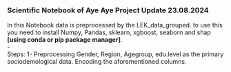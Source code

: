 ### Scientific Notebook of Aye Aye Project Update 23.08.2024 <br>
In this Notebook data is preprocessed  by the LEK_data_grouped. to use this you need to install Numpy, Pandas, sklearn, xgboost, seaborn and shap **[using conda or pip package manager]**. <br>
-<br>
Steps: 1- Preprocessing Gender, Region, Agegroup, edu.level as the primary sociodemological data. Encoding the aforementioned columns.
